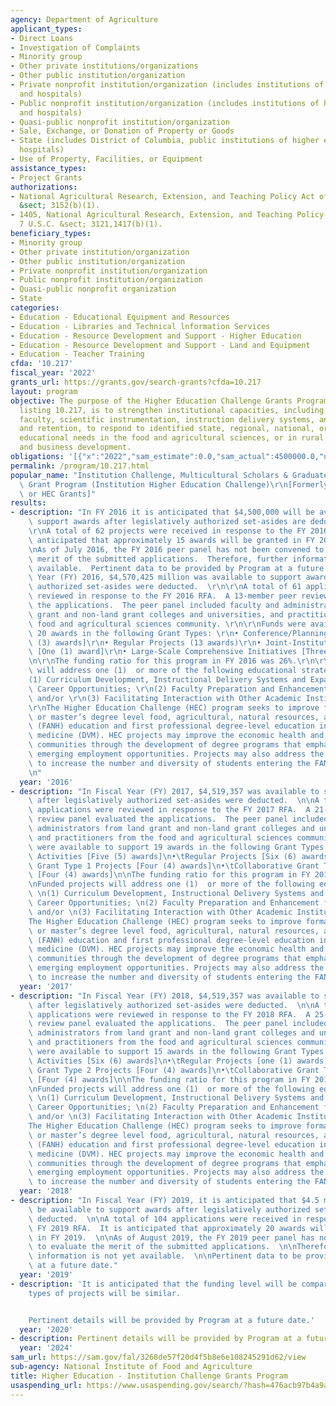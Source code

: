 ```yaml
---
agency: Department of Agriculture
applicant_types:
- Direct Loans
- Investigation of Complaints
- Minority group
- Other private institutions/organizations
- Other public institution/organization
- Private nonprofit institution/organization (includes institutions of higher education
  and hospitals)
- Public nonprofit institution/organization (includes institutions of higher education
  and hospitals)
- Quasi-public nonprofit institution/organization
- Sale, Exchange, or Donation of Property or Goods
- State (includes District of Columbia, public institutions of higher education and
  hospitals)
- Use of Property, Facilities, or Equipment
assistance_types:
- Project Grants
authorizations:
- National Agricultural Research, Extension, and Teaching Policy Act of 1977. 7 U.S.C.
  &sect; 3152(b)(1).
- 1405, National Agricultural Research, Extension, and Teaching Policy Act of 1977.
  7 U.S.C. &sect; 3121,1417(b)(1).
beneficiary_types:
- Minority group
- Other private institution/organization
- Other public institution/organization
- Private nonprofit institution/organization
- Public nonprofit institution/organization
- Quasi-public nonprofit organization
- State
categories:
- Education - Educational Equipment and Resources
- Education - Libraries and Technical lnformation Services
- Education - Resource Development and Support - Higher Education
- Education - Resource Development and Support - Land and Equipment
- Education - Teacher Training
cfda: '10.217'
fiscal_year: '2022'
grants_url: https://grants.gov/search-grants?cfda=10.217
layout: program
objective: The purpose of the Higher Education Challenge Grants Program, under assistance
  listing 10.217, is to strengthen institutional capacities, including curriculum,
  faculty, scientific instrumentation, instruction delivery systems, and student recruitment
  and retention, to respond to identified state, regional, national, or international
  educational needs in the food and agricultural sciences, or in rural economic, community,
  and business development.
obligations: '[{"x":"2022","sam_estimate":0.0,"sam_actual":4500000.0,"usa_spending_actual":-332104.22},{"x":"2023","sam_estimate":4500000.0,"sam_actual":4500000.0,"usa_spending_actual":5998354.67},{"x":"2024","sam_estimate":5055342.0,"sam_actual":0.0,"usa_spending_actual":8850111.46}]'
permalink: /program/10.217.html
popular_name: "Institution Challenge, Multicultural Scholars & Graduate Fellowships\
  \ Grant Program (Institution Higher Education Challenge)\r\n[Formerly: Challenge\
  \ or HEC Grants]"
results:
- description: "In FY 2016 it is anticipated that $4,500,000 will be available to\
    \ support awards after legislatively authorized set-asides are deducted.  \r\n\
    \r\nA total of 62 projects were received in response to the FY 2016 RFA.  It is\
    \ anticipated that approximately 15 awards will be granted in FY 2016.  \r\n\r\
    \nAs of July 2016, the FY 2016 peer panel has not been convened to evaluate the\
    \ merit of the submitted applications.  Therefore, further information is not\
    \ available.  Pertinent data to be provided by Program at a future date. In Fiscal\
    \ Year (FY) 2016, $4,570,425 million was available to support awards after legislatively\
    \ authorized set-asides were deducted.  \r\n\r\nA total of 61 applications were\
    \ reviewed in response to the FY 2016 RFA.  A 13-member peer review panel evaluated\
    \ the applications.  The peer panel included faculty and administrators from land\
    \ grant and non-land grant colleges and universities, and practitioners from the\
    \ food and agricultural sciences community. \r\n\r\nFunds were available to support\
    \ 20 awards in the following Grant Types: \r\n• Conference/Planning Projects [Three\
    \ (3) awards]\r\n• Regular Projects (13 awards)\r\n• Joint-Institution Projects\
    \ [One (1) award]\r\n• Large-Scale Comprehensive Initiatives [Three (3) awards]\r\
    \n\r\nThe funding ratio for this program in FY 2016 was 26%.\r\n\r\nFunded projects\
    \ will address one (1)  or more of the following educational strategies: \r\n\
    (1) Curriculum Development, Instructional Delivery Systems and Expanding Student\
    \ Career Opportunities; \r\n(2) Faculty Preparation and Enhancement for Teaching;\
    \ and/or \r\n(3) Facilitating Interaction with Other Academic Institutions.\r\n\
    \r\nThe Higher Education Challenge (HEC) program seeks to improve formal, baccalaureate\
    \ or master’s degree level food, agricultural, natural resources, and human sciences\
    \ (FANH) education and first professional degree-level education in veterinary\
    \ medicine (DVM). HEC projects may improve the economic health and viability of\
    \ communities through the development of degree programs that emphasize new and\
    \ emerging employment opportunities. Projects may also address the national challenge\
    \ to increase the number and diversity of students entering the FANH sciences.\r\
    \n"
  year: '2016'
- description: "In Fiscal Year (FY) 2017, $4,519,357 was available to support awards\
    \ after legislatively authorized set-asides were deducted.  \n\nA total of 105\
    \ applications were reviewed in response to the FY 2017 RFA.  A 21-member peer\
    \ review panel evaluated the applications.  The peer panel included faculty and\
    \ administrators from land grant and non-land grant colleges and universities,\
    \ and practitioners from the food and agricultural sciences community. \n\nFunds\
    \ were available to support 19 awards in the following Grant Types: \n•\tPlanning\
    \ Activities [Five (5) awards]\n•\tRegular Projects [Six (6) awards]\n•\tCollaborative\
    \ Grant Type 1 Projects [Four (4) awards]\n•\tCollaborative Grant Type 2 Projects\
    \ [Four (4) awards]\n\nThe funding ratio for this program in FY 2017 was 18%.\n\
    \nFunded projects will address one (1)  or more of the following educational strategies:\
    \ \n(1) Curriculum Development, Instructional Delivery Systems and Expanding Student\
    \ Career Opportunities; \n(2) Faculty Preparation and Enhancement for Teaching;\
    \ and/or \n(3) Facilitating Interaction with Other Academic Institutions.\n\n\
    The Higher Education Challenge (HEC) program seeks to improve formal, baccalaureate\
    \ or master’s degree level food, agricultural, natural resources, and human sciences\
    \ (FANH) education and first professional degree-level education in veterinary\
    \ medicine (DVM). HEC projects may improve the economic health and viability of\
    \ communities through the development of degree programs that emphasize new and\
    \ emerging employment opportunities. Projects may also address the national challenge\
    \ to increase the number and diversity of students entering the FANH sciences."
  year: '2017'
- description: "In Fiscal Year (FY) 2018, $4,519,357 was available to support awards\
    \ after legislatively authorized set-asides were deducted.  \n\nA total of 116\
    \ applications were reviewed in response to the FY 2018 RFA.  A 25-member peer\
    \ review panel evaluated the applications.  The peer panel included faculty and\
    \ administrators from land grant and non-land grant colleges and universities,\
    \ and practitioners from the food and agricultural sciences community. \n\nFunds\
    \ were available to support 15 awards in the following Grant Types: \n•\tPlanning\
    \ Activities [Six (6) awards]\n•\tRegular Projects [one (1) awards]\n•\tCollaborative\
    \ Grant Type 2 Projects [Four (4) awards]\n•\tCollaborative Grant Type 2 Projects\
    \ [Four (4) awards]\n\nThe funding ratio for this program in FY 2018 was 13%.\n\
    \nFunded projects will address one (1)  or more of the following educational strategies:\
    \ \n(1) Curriculum Development, Instructional Delivery Systems and Expanding Student\
    \ Career Opportunities; \n(2) Faculty Preparation and Enhancement for Teaching;\
    \ and/or \n(3) Facilitating Interaction with Other Academic Institutions.\n\n\
    The Higher Education Challenge (HEC) program seeks to improve formal, baccalaureate\
    \ or master’s degree level food, agricultural, natural resources, and human sciences\
    \ (FANH) education and first professional degree-level education in veterinary\
    \ medicine (DVM). HEC projects may improve the economic health and viability of\
    \ communities through the development of degree programs that emphasize new and\
    \ emerging employment opportunities. Projects may also address the national challenge\
    \ to increase the number and diversity of students entering the FANH sciences."
  year: '2018'
- description: "In Fiscal Year (FY) 2019, it is anticipated that $4.5 million will\
    \ be available to support awards after legislatively authorized set-asides are\
    \ deducted.  \n\nA total of 104 applications were received in response to the\
    \ FY 2019 RFA.  It is anticipated that approximately 20 awards will be granted\
    \ in FY 2019.  \n\nAs of August 2019, the FY 2019 peer panel has not been convened\
    \ to evaluate the merit of the submitted applications.  \n\nTherefore, further\
    \ information is not yet available.  \n\nPertinent data to be provided by Program\
    \ at a future date."
  year: '2019'
- description: 'It is anticipated that the funding level will be comparable and the
    types of projects will be similar.


    Pertinent details will be provided by Program at a future date.'
  year: '2020'
- description: Pertinent details will be provided by Program at a future date.
  year: '2024'
sam_url: https://sam.gov/fal/3268de57f20d4f5b8e6e108245291d62/view
sub-agency: National Institute of Food and Agriculture
title: Higher Education - Institution Challenge Grants Program
usaspending_url: https://www.usaspending.gov/search/?hash=476acb97b4a9adce3d940455ca23c4aa
---
```

